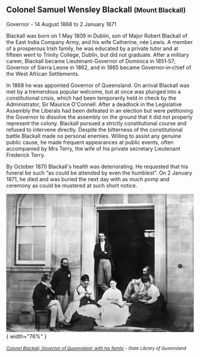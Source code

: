 ## Colonel Samuel Wensley Blackall <small>(Mount Blackall)</small>

Governor - 14 August 1868 to 2 January 1871

Blackall was born on 1 May 1809 in Dublin, son of Major Robert Blackall of the East India Company Army, and his wife Catherine, née Lewis. A member of a prosperous Irish family, he was educated by a private tutor and at fifteen went to Trinity College, Dublin, but did not graduate. After a military career, Blackall became Lieutenant-Governor of Dominica in 1851‑57; Governor of Sierra Leone in 1862, and in 1865 became Governor‑in‑chief of the West African Settlements. 

In 1868 he was appointed Governor of Queensland. On arrival Blackall was met by a tremendous popular welcome, but at once was plunged into a constitutional crisis, which had been temporarily held in check by the Administrator, Sir Maurice O'Connell. After a deadlock in the Legislative Assembly the Liberals had been defeated in an election but were petitioning the Governor to dissolve the assembly on the ground that it did not properly represent the colony. Blackall pursued a strictly constitutional course and refused to intervene directly. Despite the bitterness of the constitutional battle Blackall made no personal enemies. Willing to assist any genuine public cause, he made frequent appearances at public events, often accompanied by Mrs Terry, the wife of his private secretary Lieutenant Frederick Terry. 

By October 1870 Blackall's health was deteriorating. He requested that his funeral be such “as could be attended by even the humblest”. On 2 January 1871, he died and was buried the next day with as much pomp and ceremony as could be mustered at such short notice.

![](../assets/colonel-blackall-and-family.jpg){ width="76%" }

*<small>[Colonel Blackall, Governor of Queensland, with his family](http://onesearch.slq.qld.gov.au/permalink/f/1upgmng/slq_alma21218698200002061) - State Library of Queensland </small>*
